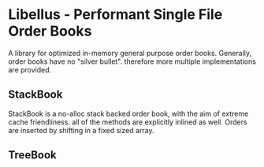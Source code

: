 # Libellus - Performant Single File Order Books

A library for optimized in-memory general purpose order books. Generally, order books have no "silver bullet". therefore more multiple implementations are provided.

## StackBook
StackBook is a no-alloc stack backed order book, with the aim of extreme cache friendliness. all of the methods are explicitly inlined as well. Orders are inserted by shifting in a fixed sized array.

## TreeBook
